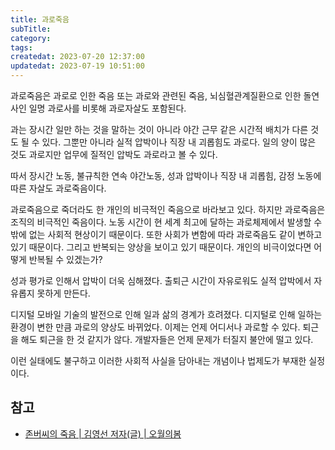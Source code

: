 ```yaml
---
title: 과로죽음
subTitle:
category:
tags:
createdat: 2023-07-20 12:37:00
updatedat: 2023-07-19 10:51:00
---
```


과로죽음은 과로로 인한 죽음 또는 과로와 관련된 죽음, 뇌심혈관계질환으로 인한
돌연사인 일명 과로사를 비롯해 과로자살도 포함된다.  

과는 장시간 일만 하는 것을 말하는 것이 아니라 야간 근무 같은 시간적 배치가 다른
것도 될 수 있다. 그뿐만 아니라 실적 압박이나 직장 내 괴롭힘도 과로다. 일의 양이 많은
것도 과로지만 업무에 질적인 압박도 과로라고 볼 수 있다.  

따서 장시간 노동, 불규칙한 연속 야간노동, 성과 압박이나 직장 내 괴롭힘, 감정 노동에
따른 자살도 과로죽음이다.  

과로죽음으로 죽더라도 한 개인의 비극적인 죽음으로 바라보고 있다. 하지만
과로죽음은 조직의 비극적인 죽음이다. 노동 시간이 현 세계 최고에 달하는
과로체제에서 발생할 수 밖에 없는 사회적 현상이기 때문이다. 또한 사회가 변함에
따라 과로죽음도 같이 변하고 있기 때문이다. 그리고 반복되는 양상을 보이고 있기
때문이다. 개인의 비극이었다면 어떻게 반복될 수 있겠는가?  

성과 평가로 인해서 압박이 더욱 심해졌다. 출퇴근 시간이 자유로워도 실적 압박에서
자유롭지 못하게 만든다.  

디지털 모바일 기술의 발전으로 인해 일과 삶의 경계가 흐려졌다. 디지털로 인해
일하는 환경이 변한 만큼 과로의 양상도 바뀌었다. 이제는 언제
어디서나 과로할 수 있다. 퇴근을 해도 퇴근을 한 것 같지가 않다. 개발자들은 언제
문제가 터질지 불안에 떨고 있다.  

이런 실태에도 불구하고 이러한 사회적 사실을 담아내는 개념이나 법제도가 부재한 실정이다.

## 참고

- [존버씨의 죽음 \| 김영선 저자(글) \| 오월의봄](https://product.kyobobook.co.kr/detail/S000001853946)
